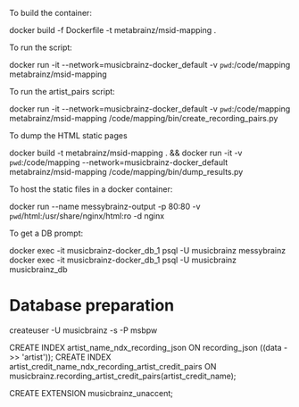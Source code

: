 To build the container:

docker build -f Dockerfile -t metabrainz/msid-mapping .

To run the script:

docker run -it --network=musicbrainz-docker_default -v `pwd`:/code/mapping metabrainz/msid-mapping

To run the artist_pairs script:

docker run -it --network=musicbrainz-docker_default -v `pwd`:/code/mapping metabrainz/msid-mapping /code/mapping/bin/create_recording_pairs.py


To dump the HTML static pages

docker build -t metabrainz/msid-mapping . && docker run -it -v `pwd`:/code/mapping --network=musicbrainz-docker_default metabrainz/msid-mapping /code/mapping/bin/dump_results.py

To host the static files in a docker container:

docker run --name messybrainz-output -p 80:80 -v `pwd`/html:/usr/share/nginx/html:ro -d nginx

To get a DB prompt:

docker exec -it musicbrainz-docker_db_1 psql -U musicbrainz messybrainz
docker exec -it musicbrainz-docker_db_1 psql -U musicbrainz musicbrainz_db


Database preparation
====================

createuser -U musicbrainz -s -P msbpw

CREATE INDEX artist_name_ndx_recording_json ON recording_json ((data ->> 'artist'));
CREATE INDEX artist_credit_name_ndx_recording_artist_credit_pairs ON musicbrainz.recording_artist_credit_pairs(artist_credit_name);

CREATE EXTENSION musicbrainz_unaccent;




